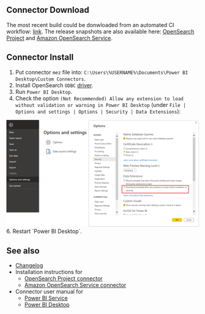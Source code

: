 ## Connector Download

The most recent build could be donwloaded from an automated CI workflow: [link](https://github.com/opensearch-project/sql/actions/workflows/bi-connectors.yml).
The release snapshots are also available here: [OpenSearch Project](OpenSearchProject.mez) and [Amazon OpenSearch Service](AmazonOpenSearchService.mez).

## Connector Install

1. Put connector `mez` file into: `C:\Users\%USERNAME%\Documents\Power BI Desktop\Custom Connectors`.
2. Install OpenSearch `ODBC` [driver](../../sql-odbc/README.md).
3. Run `Power BI Desktop`.
4. Check the option `(Not Recommended) Allow any extension to load without validation or warning in Power BI Desktop` (under `File | Options and settings | Options | Security | Data Extensions`):
<img src="img/pbi_settings.png">
6. Restart `Power BI Desktop`.

## See also

* [Changelog](CHANGELOG.md)
* Installation instructions for
  * [OpenSearch Project connector](OpenSearchProject.md)
  * [Amazon OpenSearch Service connector](AmazonOpenSearchService.md)
* Connector user manual for
  * [Power BI Service](power_bi_service_support.md)
  * [Power BI Desktop](power_bi_support.md)